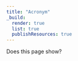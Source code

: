 ```yaml
---
title: "Acronym"
_build:
  render: true
  list: true
  publishResources: true
---
```

Does this page show?
